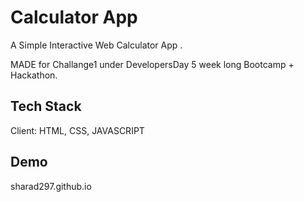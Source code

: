 # Calculator App

A Simple Interactive Web Calculator App .

MADE for Challange1 under DevelopersDay 5 week long Bootcamp + Hackathon.



## Tech Stack
Client: HTML, CSS, JAVASCRIPT
## Demo

sharad297.github.io
